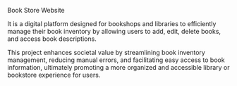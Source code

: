 Book Store Website

It is a digital platform designed for bookshops and libraries to efficiently manage their book inventory by allowing users to add, edit, delete books,
and access book descriptions.

This project enhances societal value by streamlining book inventory management, reducing manual errors, and facilitating easy access to book information, ultimately promoting a more organized and accessible library or bookstore experience for users.

